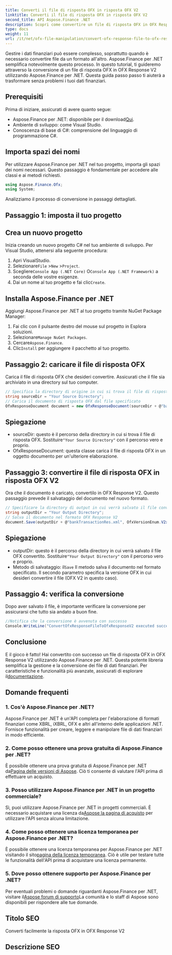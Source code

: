 ```yaml
---
title: Converti il file di risposta OFX in risposta OFX V2
linktitle: Converti il file di risposta OFX in risposta OFX V2
second_title: API Aspose.Finance .NET
description: Scopri come convertire un file di risposta OFX in OFX Response V2 utilizzando Aspose.Finance per .NET. Guida passo passo con istruzioni dettagliate ed esempi di codice.
type: docs
weight: 11
url: /it/net/ofx-file-manipulation/convert-ofx-response-file-to-ofx-response-v2/
---
```

Gestire i dati finanziari può essere complesso, soprattutto quando è necessario convertire file da un formato all'altro. Aspose.Finance per .NET semplifica notevolmente questo processo. In questo tutorial, ti guideremo attraverso la conversione di un file di risposta OFX in OFX Response V2 utilizzando Aspose.Finance per .NET. Questa guida passo passo ti aiuterà a trasformare senza problemi i tuoi dati finanziari.
## Prerequisiti
Prima di iniziare, assicurati di avere quanto segue:
-  Aspose.Finance per .NET: disponibile per il download[Qui](https://releases.aspose.com/finance/net/).
- Ambiente di sviluppo: come Visual Studio.
- Conoscenza di base di C#: comprensione del linguaggio di programmazione C#.
## Importa spazi dei nomi
Per utilizzare Aspose.Finance per .NET nel tuo progetto, importa gli spazi dei nomi necessari. Questo passaggio è fondamentale per accedere alle classi e ai metodi richiesti.
```csharp
using Aspose.Finance.Ofx;
using System;
```
Analizziamo il processo di conversione in passaggi dettagliati.
## Passaggio 1: imposta il tuo progetto
## Crea un nuovo progetto
Inizia creando un nuovo progetto C# nel tuo ambiente di sviluppo. Per Visual Studio, attenersi alla seguente procedura:
1. Apri VisualStudio.
2.  Selezionare`File` >`New` >`Project`.
3.  Scegliere`Console App (.NET Core)` O`Console App (.NET Framework)` a seconda delle vostre esigenze.
4.  Dai un nome al tuo progetto e fai clic`Create`.
## Installa Aspose.Finance per .NET
Aggiungi Aspose.Finance per .NET al tuo progetto tramite NuGet Package Manager:
1. Fai clic con il pulsante destro del mouse sul progetto in Esplora soluzioni.
2.  Selezionare`Manage NuGet Packages`.
3.  Cercare`Aspose.Finance`.
4.  Clic`Install` per aggiungere il pacchetto al tuo progetto.
## Passaggio 2: caricare il file di risposta OFX
Carica il file di risposta OFX che desideri convertire. Assicurati che il file sia archiviato in una directory sul tuo computer.
```csharp
// Specifica la directory di origine in cui si trova il file di risposta OFX
string sourceDir = "Your Source Directory";
// Carica il documento di risposta OFX dal file specificato
OfxResponseDocument document = new OfxResponseDocument(sourceDir + @"bankTransactionRes.sgml");
```
## Spiegazione
-  sourceDir: questo è il percorso della directory in cui si trova il file di risposta OFX. Sostituire`"Your Source Directory"` con il percorso vero e proprio.
- OfxResponseDocument: questa classe carica il file di risposta OFX in un oggetto documento per un'ulteriore elaborazione.
## Passaggio 3: convertire il file di risposta OFX in risposta OFX V2
Ora che il documento è caricato, convertilo in OFX Response V2. Questo passaggio prevede il salvataggio del documento nel nuovo formato.
```csharp
// Specificare la directory di output in cui verrà salvato il file convertito
string outputDir = "Your Output Directory";
// Salva il documento nel formato OFX Response V2
document.Save(outputDir + @"bankTransactionRes.xml", OfxVersionEnum.V2x);
```
## Spiegazione
-  outputDir: questo è il percorso della directory in cui verrà salvato il file OFX convertito. Sostituire`"Your Output Directory"` con il percorso vero e proprio.
-  Metodo di salvataggio: il`Save` Il metodo salva il documento nel formato specificato. Il secondo parametro specifica la versione OFX in cui desideri convertire il file (OFX V2 in questo caso).
## Passaggio 4: verifica la conversione
Dopo aver salvato il file, è importante verificare la conversione per assicurarsi che tutto sia andato a buon fine.
```csharp
//Notifica che la conversione è avvenuta con successo
Console.WriteLine("ConvertOfxResponseFileToOfxResponseV2 executed successfully.");
```
## Conclusione
 E il gioco è fatto! Hai convertito con successo un file di risposta OFX in OFX Response V2 utilizzando Aspose.Finance per .NET. Questa potente libreria semplifica la gestione e la conversione dei file di dati finanziari. Per caratteristiche e funzionalità più avanzate, assicurati di esplorare il[documentazione](https://reference.aspose.com/finance/net/).
## Domande frequenti
### 1. Cos'è Aspose.Finance per .NET?
Aspose.Finance per .NET è un'API completa per l'elaborazione di formati finanziari come XBRL, iXBRL, OFX e altri all'interno delle applicazioni .NET. Fornisce funzionalità per creare, leggere e manipolare file di dati finanziari in modo efficiente.
### 2. Come posso ottenere una prova gratuita di Aspose.Finance per .NET?
 È possibile ottenere una prova gratuita di Aspose.Finance per .NET da[Pagina delle versioni di Aspose](https://releases.aspose.com/). Ciò ti consente di valutare l'API prima di effettuare un acquisto.
### 3. Posso utilizzare Aspose.Finance per .NET in un progetto commerciale?
 Sì, puoi utilizzare Aspose.Finance per .NET in progetti commerciali. È necessario acquistare una licenza da[Aspose la pagina di acquisto](https://purchase.aspose.com/buy) per utilizzare l'API senza alcuna limitazione.
### 4. Come posso ottenere una licenza temporanea per Aspose.Finance per .NET?
 È possibile ottenere una licenza temporanea per Aspose.Finance per .NET visitando il sito[pagina della licenza temporanea](https://purchase.aspose.com/temporary-license/). Ciò è utile per testare tutte le funzionalità dell'API prima di acquistare una licenza permanente.
### 5. Dove posso ottenere supporto per Aspose.Finance per .NET?
 Per eventuali problemi o domande riguardanti Aspose.Finance per .NET, visitare il[Aspose forum di supporto](https://forum.aspose.com/c/finance/43)La comunità e lo staff di Aspose sono disponibili per rispondere alle tue domande.
## Titolo SEO
Converti facilmente la risposta OFX in OFX Response V2
## Descrizione SEO